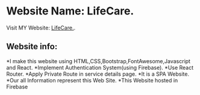 # Website Name: LifeCare.

Visit MY Website: [LifeCare.](https://life-care-hospital-4f97f.web.app/).

## Website info:

*I make this website using HTML,CSS,Bootstrap,FontAwesome,Javascript and React.
*Implement Authentication System(using Firebase).
*Use React Router.
*Apply Private Route in service details page.
*It is a SPA Website.
*Our all Information represent this Web Site.
*This Website hosted in Firebase
